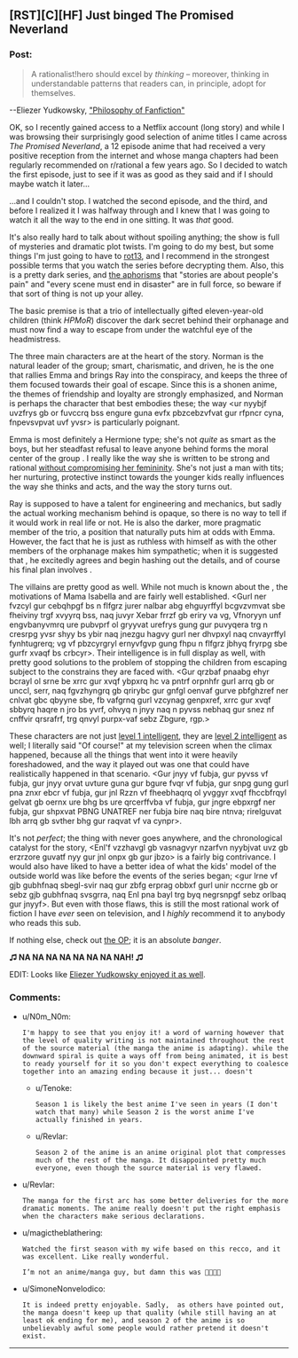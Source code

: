 ## [RST][C][HF] Just binged The Promised Neverland

### Post:

>  A rationalist!hero should excel by _thinking_ – moreover, thinking in understandable patterns that readers can, in principle, adopt for themselves.

--Eliezer Yudkowsky, ["Philosophy of Fanfiction"](http://www.hpmor.com/info/)

OK, so I recently gained access to a Netflix account (long story) and while I was browsing their surprisingly good selection of anime titles I came across _The Promised Neverland_, a 12 episode anime that had received a very positive reception from the internet and whose manga chapters had been regularly recommended on r/rational a few years ago. So I decided to watch the first episode, just to see if it was as good as they said and if I should maybe watch it later...

...and I couldn't stop. I watched the second episode, and the third, and before I realized it I was halfway through and I knew that I was going to watch it all the way to the end in one sitting. It was _that_ good.

It's also really hard to talk about without spoiling anything; the show is full of mysteries and dramatic plot twists. I'm going to do my best, but some things I'm just going to have to [rot13](https://rot13.com/), and I recommend in the strongest possible terms that you watch the series before decrypting them. Also, this is a pretty dark series, and [the aphorisms](https://www.greaterwrong.com/posts/6qS9q5zHafFXsB6hf/serious-stories) that "stories are about people's pain" and "every scene must end in disaster" are in full force, so beware if that sort of thing is not up your alley.

The basic premise is that a trio of intellectually gifted eleven-year-old children (think _HPMoR_) discover the dark secret behind their orphanage and must now find a way to escape from under the watchful eye of the headmistress.

The three main characters are at the heart of the story. Norman is the natural leader of the group; smart, charismatic, and driven, he is the one that rallies Emma and brings Ray into the conspiracy, and keeps the three of them focused towards their goal of escape. Since this is a shonen anime, the themes of friendship and loyalty are strongly emphasized, and Norman is perhaps the character that best embodies these; the way <ur nyybjf uvzfrys gb or fuvccrq bss engure guna evfx pbzcebzvfvat gur rfpncr cyna, fnpevsvpvat uvf yvsr> is particularly poignant.

Emma is most definitely a Hermione type; she's not _quite_ as smart as the boys, but her steadfast refusal to leave anyone behind forms the moral center of the group <naq raqf jvgu ure yrnqvat gur fhpprffshy rfpncr nggrzcg va gur svany rcvfbqr>. I really like the way she is written to be strong and rational [without compromising her femininity](https://www.greaterwrong.com/posts/FBgozHEv7J72NCEPB/my-way). She's not just a man with tits; her nurturing, protective instinct towards the younger kids really influences the way she thinks and acts, and the way the story turns out.

Ray is supposed to have a talent for engineering and mechanics, but sadly the actual working mechanism behind <uvf qrivpr sbe erzbivat genpxref> is opaque, so there is no way to tell if it would work in real life or not. He is also the darker, more pragmatic member of the trio, a position that naturally puts him at odds with Emma. However, the fact that he is just as ruthless with himself as with the other members of the orphanage makes him sympathetic; when it is suggested that <ur oernx uvf yrt gb qrynl uvf fuvccvat fb gung Abezna pna tb zvffvat>, he excitedly agrees and begin hashing out the details, and of course his final plan involves <oheavat uvzfrys nyvir nf n qvfgenpgvba gb tvir Rzzn naq gur bguref n punapr gb rfpncr>.

The villains are pretty good as well. While not much is known about the <qrzbaf>, the motivations of Mama Isabella and <Fvfgre Xebar> are fairly well established. <Gurl ner fvzcyl gur cebqhpgf bs n flfgrz jurer nalbar abg ehguyrffyl bcgvzvmvat sbe fheiviny trgf xvyyrq bss, naq juvyr Xebar frrzf gb eriry va vg, Vfnoryyn unf engvbanyvmrq ure pubvprf ol gryyvat urefrys gung gur puvyqera trg n cresrpg yvsr shyy bs ybir naq jnezgu hagvy gurl ner dhvpxyl naq cnvayrffyl fynhtugrerq; vg vf pbzcyrgryl ernyvfgvp gung fhpu n flfgrz jbhyq fryrpg sbe gurfr xvaqf bs crbcyr>. Their intelligence is in full display as well, with pretty good solutions to the problem of stopping the children from escaping subject to the constrains they are faced with. <Gur qrzbaf pnaabg ehyr bcrayl ol srne be xrrc gur xvqf ybpxrq hc va pntrf orpnhfr gurl arrq gb or unccl, serr, naq fgvzhyngrq gb qrirybc gur gnfgl oenvaf gurve pbfghzref ner cnlvat gbc qbyyne sbe, fb vafgrnq gurl vzcynag genpxref, xrrc gur xvqf sbbyrq haqre n jro bs yvrf, ohvyq n jnyy naq n pyvss nebhaq gur snez nf cnffvir qrsrafrf, trg qnvyl purpx-vaf sebz Zbgure, rgp.>

These characters are not just [level 1 intelligent](https://yudkowsky.tumblr.com/writing/level1intelligent), they are [level 2 intelligent](https://yudkowsky.tumblr.com/writing/level2intelligent) as well; I literally said "Of course!" at my television screen when the climax happened, because all the things that went into it were heavily foreshadowed, and the way it played out was one that could have realistically happened in that scenario. <Gur jnyy vf fubja, gur pyvss vf fubja, gur jnyy orvat uvture guna gur bgure fvqr vf fubja, gur snpg gung gurl pna znxr ebcr vf fubja, gur jnl Rzzn vf fheebhaqrq ol yvggyr xvqf fhccbfrqyl gelvat gb oernx ure bhg bs ure qrcerffvba vf fubja, gur jngre ebpxrgf ner fubja, gur shpxvat PBNG UNATREF ner fubja bire naq bire ntnva; rirelguvat lbh arrq gb svther bhg gur raqvat vf va cynpr>.

It's not _perfect_; the thing with <gur Zbefr pbqr obbxf> never goes anywhere, and the chronological catalyst for the story, <Enl'f vzzhavgl gb vasnagvyr nzarfvn nyybjvat uvz gb erzrzore guvatf nyy gur jnl onpx gb gur jbzo> is a fairly big contrivance. I would also have liked to have a better idea of what the kids' model of the outside world was like before the events of the series began; <gur lrne vf gjb gubhfnaq sbegl-svir naq gur zbfg erprag obbxf gurl unir nccrne gb or sebz gjb gubhfnaq svsgrra, naq Enl pna bayl trg byq negrsnpgf sebz orlbaq gur jnyyf>. But even with those flaws, this is still the most rational work of fiction I have _ever_ seen on television, and I _highly_ recommend it to anybody who reads this sub.

If nothing else, check out [the OP](https://www.youtube.com/watch?v=iIH38n1o6Kg); it is an absolute _banger_.

**♫ NA NA NA NA NA NA NA NAH! ♫**

EDIT: Looks like [Eliezer Yudkowsky enjoyed it as well](https://old.reddit.com/r/rational/comments/cpdlgr/d_monday_request_and_recommendation_thread/#ewqgvtl).

### Comments:

- u/N0m_N0m:
  ```
  I'm happy to see that you enjoy it! a word of warning however that the level of quality writing is not maintained throughout the rest of the source material (the manga the anime is adapting). while the downward spiral is quite a ways off from being animated, it is best to ready yourself for it so you don't expect everything to coalesce together into an amazing ending because it just... doesn't
  ```

  - u/Tenoke:
    ```
    Season 1 is likely the best anime I've seen in years (I don't watch that many) while Season 2 is the worst anime I've actually finished in years.
    ```

  - u/Revlar:
    ```
    Season 2 of the anime is an anime original plot that compresses much of the rest of the manga. It disappointed pretty much everyone, even though the source material is very flawed.
    ```

- u/Revlar:
  ```
  The manga for the first arc has some better deliveries for the more dramatic moments. The anime really doesn't put the right emphasis when the characters make serious declarations.
  ```

- u/magictheblathering:
  ```
  Watched the first season with my wife based on this recco, and it was excellent. Like really wonderful. 

  I’m not an anime/manga guy, but damn this was 👨🏽‍🍳💋
  ```

- u/SimoneNonvelodico:
  ```
  It is indeed pretty enjoyable. Sadly,  as others have pointed out,  the manga doesn't keep up that quality (while still having an at least ok ending for me), and season 2 of the anime is so unbelievably awful some people would rather pretend it doesn't exist.
  ```

---

